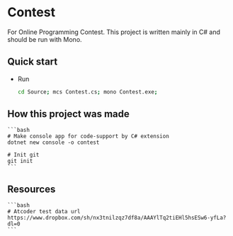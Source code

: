 # Contest

For Online Programming Contest.
This project is written mainly in C# and should be run with Mono.


## Quick start

- Run

	```bash
	cd Source; mcs Contest.cs; mono Contest.exe;
	```


## How this project was made

	```bash
	# Make console app for code-support by C# extension
	dotnet new console -o contest

	# Init git
	git init
	```


## Resources

	```bash
	# Atcoder test data url
	https://www.dropbox.com/sh/nx3tnilzqz7df8a/AAAYlTq2tiEHl5hsESw6-yfLa?dl=0
	```
